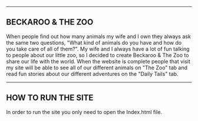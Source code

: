 --------------------
BECKAROO & THE ZOO
--------------------

When people find out how many animals my wife and I own they always ask the same two questions,
"What kind of animals do you have and how do you take care of all of them?". My wife and I always
have a lot of fun talking to people about our little zoo, so I decided to create Beckaroo & The Zoo to
share our life with the world. When the website is complete people that visit my site will be able to
see all of our different animals on "The Zoo" tab and read fun stories about our different adventures on
the "Daily Tails" tab.


--------------------
HOW TO RUN THE SITE
--------------------
In order to run the site you only need to open the Index.html file.
